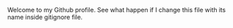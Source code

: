 Welcome to my Github profile.
See what happen if I change this file with its name inside gitignore file.
